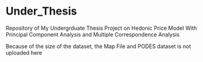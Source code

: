 # Under_Thesis
Repository of My Undergrduate Thesis Project on Hedonic Price Model With Principal Component Analysis and Multiple Correspondence Analysis

Because of the size of the dataset, the Map File and PODES dataset is not uploaded here
